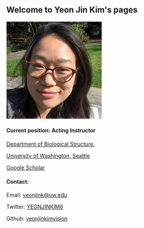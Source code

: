 ## Welcome to Yeon Jin Kim's pages



![Yeon Jin Kim, Ph.D.](https://github.com/yeonjinkimvision/yeonjinkim.github.io/raw/master/yjk.jpg)
#### Current position: Acting Instructor
[Department of Biological Structure](https://depts.washington.edu/biostr/home),

[University of Washington, Seattle](https://www.washington.edu/)

[Google Scholar](https://scholar.google.ca/citations?user=D4w2Jbec7IMC&hl=en)


#### Contact:

Email: [yeonjink@uw.edu](yeonjink@uw.edu)

Twitter: [YEONJINKIM6](https://twitter.com/YEONJINKIM6)

Github: [yeonjinkimvision](https://github.com/yeonjinkimvision)
